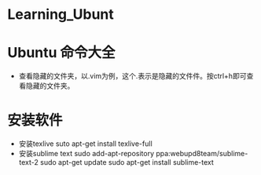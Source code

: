 # Learning_Ubunt

# Ubuntu 命令大全
 
- 查看隐藏的文件夹，以.vim为例，这个.表示是隐藏的文件件。按ctrl+h即可查看隐藏的文件夹。


# 安装软件

- 安装texlive
  suto apt-get install texlive-full
- 安装sublime text
  sudo add-apt-repository ppa:webupd8team/sublime-text-2 
  sudo apt-get update
  sudo apt-get install sublime-text
